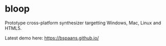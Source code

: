 # bloop

Prototype cross-platform synthesizer targetting Windows, Mac, Linux and HTML5.

Latest demo here: https://bspaans.github.io/
